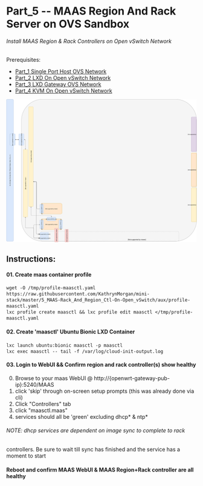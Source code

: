 # Part_5 -- MAAS Region And Rack Server on OVS Sandbox
###### Install MAAS Region & Rack Controllers on Open vSwitch Network

Prerequisites:
- [Part_1 Single Port Host OVS Network]
- [Part_2 LXD On Open vSwitch Network]
- [Part_3 LXD Gateway OVS Network]
- [Part_4 KVM On Open vSwitch Network]

![CCIO_Hypervisor - KVM-On-Open-vSwitch](https://github.com/KathrynMorgan/mini-stack/blob/master/5_MAAS-Rack_And_Region_Ctl-On-Open_vSwitch/web/drawio/MAAS-Region-And-Rack-Ctl-on-OVS-Sandbox.svg)

## Instructions:
#### 01. Create maas container profile
````
wget -O /tmp/profile-maasctl.yaml https://raw.githubusercontent.com/KathrynMorgan/mini-stack/master/5_MAAS-Rack_And_Region_Ctl-On-Open_vSwitch/aux/profile-maasctl.yaml
lxc profile create maasctl && lxc profile edit maasctl </tmp/profile-maasctl.yaml 
````

#### 02. Create 'maasctl' Ubuntu Bionic LXD Container
````
lxc launch ubuntu:bionic maasctl -p maasctl
lxc exec maasctl -- tail -f /var/log/cloud-init-output.log
````

#### 03. Login to WebUI && Confirm region and rack controller(s) show healthy
 0. Browse to your maas WebUI @ http://{openwrt-gateway-pub-ip}:5240/MAAS
 1. click 'skip' through on-screen setup prompts (this was already done via cli)
 2. Click "Controllers" tab
 3. click "maasctl.maas"
 4. services should all be 'green' excluding dhcp* & ntp*

###### NOTE: dhcp services are dependent on image sync to complete to rack
controllers. Be sure to wait till sync has finished and the service has a moment
to start

#### Reboot and confirm MAAS WebUI & MAAS Region+Rack controller are all healthy

<!-- Markdown link & img dfn's -->
[Part_1 Single Port Host OVS Network]: https://github.com/KathrynMorgan/mini-stack/tree/master/1_Single_Port_Host-Open_vSwitch_Network_Configuration
[Part_2 LXD On Open vSwitch Network]: https://github.com/KathrynMorgan/mini-stack/tree/master/2_LXD-On-OVS
[Part_3 LXD Gateway OVS Network]: https://github.com/KathrynMorgan/mini-stack/tree/master/3_LXD_Network_Gateway
[Part_4 KVM On Open vSwitch Network]: https://github.com/KathrynMorgan/mini-stack/tree/master/4_KVM_On_Open_vSwitch
